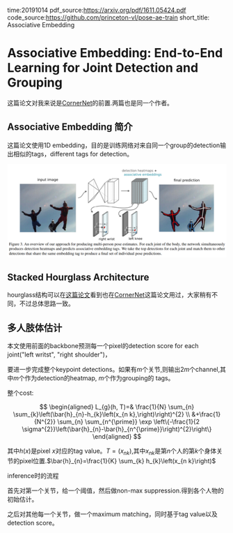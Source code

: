 time:20191014
pdf_source:https://arxiv.org/pdf/1611.05424.pdf
code_source:https://github.com/princeton-vl/pose-ae-train
short_title: Associative Embedding
# Associative Embedding: End-to-End Learning for Joint Detection and Grouping

这篇论文对我来说是[CornerNet](../Building_Blocks/CornerNet_Detecting_Objects_as_Paired_Keypoints.md)的前置.两篇也是同一个作者。

## Associative Embedding 简介

这篇论文使用1D embedding，目的是训练网络对来自同一个group的detection输出相似的tags，different tags for detection。

![image](res/associativeEmbeddingOverview.png)

## Stacked Hourglass Architecture

hourglass结构可以在[这篇论文](../Building_Blocks/Stacked_Hourglass_Networks_for_Human_Pose_Estimation.md)看到也在[CornerNet](../Building_Blocks/CornerNet_Detecting_Objects_as_Paired_Keypoints.md)这篇论文用过，大家稍有不同，不过总体思路一致。

## 多人肢体估计

本文使用前面的backbone预测每一个pixel的detection score for each joint("left writst", "right shoulder")，

要进一步完成整个keypoint detections。如果有$m$个关节,则输出$2m$个channel,其中$m$个作为detection的heatmap, $m$个作为grouping的
tags。

整个cost:

$$
\begin{aligned} L_{g}(h, T)=& \frac{1}{N} \sum_{n} \sum_{k}\left(\bar{h}_{n}-h_{k}\left(x_{n k},\right)\right)^{2} \\ &+\frac{1}{N^{2}} \sum_{n} \sum_{n^{\prime}} \exp \left\{-\frac{1}{2 \sigma^{2}}\left(\bar{h}_{n}-\bar{h}_{n^{\prime}}\right)^{2}\right\} \end{aligned}
$$

其中$h(x)$是pixel $x$对应的tag value。$T = {(x_{nk})}$,其中$x_{nk}$是第$n$个人的第$k$个身体关节的pixel位置.$\bar{h}_{n}=\frac{1}{K} \sum_{k} h_{k}\left(x_{n k}\right)$

inference时的流程

首先对第一个关节，给一个阈值，然后做non-max suppression.得到各个人物的初始估计。

之后对其他每一个关节，做一个maximum matching，同时基于tag value以及detection score。